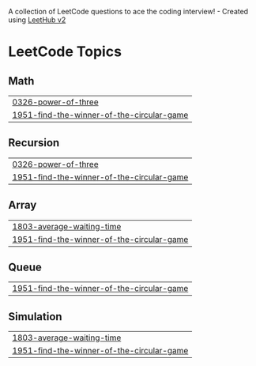 A collection of LeetCode questions to ace the coding interview! - Created using [LeetHub v2](https://github.com/arunbhardwaj/LeetHub-2.0)
<!---LeetCode Topics Start-->
# LeetCode Topics
## Math
|  |
| ------- |
| [0326-power-of-three](https://github.com/Ash-codes18/Cpp_DSA/tree/master/0326-power-of-three) |
| [1951-find-the-winner-of-the-circular-game](https://github.com/Ash-codes18/Cpp_DSA/tree/master/1951-find-the-winner-of-the-circular-game) |
## Recursion
|  |
| ------- |
| [0326-power-of-three](https://github.com/Ash-codes18/Cpp_DSA/tree/master/0326-power-of-three) |
| [1951-find-the-winner-of-the-circular-game](https://github.com/Ash-codes18/Cpp_DSA/tree/master/1951-find-the-winner-of-the-circular-game) |
## Array
|  |
| ------- |
| [1803-average-waiting-time](https://github.com/Ash-codes18/Cpp_DSA/tree/master/1803-average-waiting-time) |
| [1951-find-the-winner-of-the-circular-game](https://github.com/Ash-codes18/Cpp_DSA/tree/master/1951-find-the-winner-of-the-circular-game) |
## Queue
|  |
| ------- |
| [1951-find-the-winner-of-the-circular-game](https://github.com/Ash-codes18/Cpp_DSA/tree/master/1951-find-the-winner-of-the-circular-game) |
## Simulation
|  |
| ------- |
| [1803-average-waiting-time](https://github.com/Ash-codes18/Cpp_DSA/tree/master/1803-average-waiting-time) |
| [1951-find-the-winner-of-the-circular-game](https://github.com/Ash-codes18/Cpp_DSA/tree/master/1951-find-the-winner-of-the-circular-game) |
<!---LeetCode Topics End-->